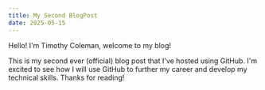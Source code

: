 ```yaml
---
title: My Second BlogPost
date: 2025-05-15
---
```


Hello! I'm Timothy Coleman, welcome to my blog!

This is my second ever (official) blog post that I've hosted using GitHub. I'm excited to see how I will use GitHub to further my career and develop my technical skills. Thanks for reading!
